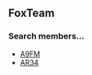 ## FoxTeam
### Search members...
+ [A9FM](https://github.com/A9-FM)
+ [AR34](https://github.com/Ar4ikTrirtyFour)
